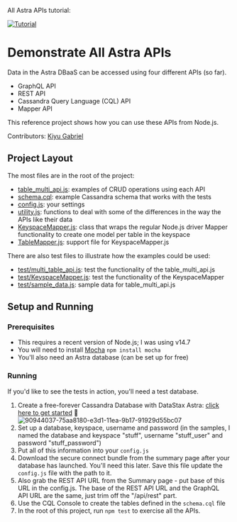 
All Astra APIs tutorial:

[![Tutorial](https://user-images.githubusercontent.com/69874632/95135245-f66ed400-0718-11eb-9549-fb8624585629.png)](https://www.youtube.com/watch?v=r8JQZvO-n9A&list=PL2g2h-wyI4SracGa2Pl2yBAIu-DBjf1YU&index=2&t=14s "Tutorial")

# Demonstrate All Astra APIs
Data in the Astra DBaaS can be accessed using four different APIs (so far).  
* GraphQL API
* REST API
* Cassandra Query Language (CQL) API
* Mapper API

This reference project shows how you can use these APIs from Node.js.

Contributors: [Kiyu Gabriel](https://github.com/qzg)

## Project Layout
The most files are in the root of the project:
* [table_multi_api.js](table_multi_api.js): examples of CRUD operations using each API
* [schema.cql](schema.cql): example Cassandra schema that works with the tests
* [config.js](config.js): your settings
* [utility.js](utility.js): functions to deal with some of the differences in the way the APIs like their data
* [KeyspaceMapper.js](KeyspaceMapper.js): class that wraps the regular Node.js driver Mapper functionality to create one model per table in the keyspace
* [TableMapper.js](TableMapper.js): support file for KeyspaceMapper.js

There are also test files to illustrate how the examples could be used:
* [test/multi_table_api.js](test/multi_table_api.js): test the functionality of the table_multi_api.js
* [test/KeyspaceMapper.js](test/KeyspaceMapper.js): test the functionality of the KeyspaceMapper
* [test/sample_data.js]([test/sample_data.js]): sample data for table_multi_api.js 

## Setup and Running

### Prerequisites
* This requires a recent version of Node.js; I was using v14.7
* You will need to install [Mocha](https://mochajs.org/) `npm install mocha`
* You'll also need an Astra database (can be set up for free)

### Running
If you'd like to see the tests in action, you'll need a test database.
1. Create a free-forever Cassandra Database with DataStax Astra: [click here to get started](https://astra.datastax.com/register?utm_source=github&utm_medium=referral&utm_campaign=spring-data-starter) 🚀
![90944037-75aa8180-e3d1-11ea-9b17-91929d55bc07](https://user-images.githubusercontent.com/69874632/91213849-11383c80-e6c7-11ea-8e75-f58646502971.png)
2. Set up a database, keyspace, username and password (in the samples, I named the database and keyspace "stuff", username "stuff_user" and password "stuff_password")
3. Put all of this information into your `config.js`
4. Download the secure connect bundle from the summary page after your database has launched.  You'll need this later. Save this file update the `config.js` file with the path to it.
5. Also grab the REST API URL from the Summary page - put base of this URL in the config.js.  The base of the REST API URL and the GraphQL API URL are the same, just trim off the "/api/rest" part.  
6. Use the CQL Console to create the tables defined in the `schema.cql` file
7. In the root of this project, run `npm test` to exercise all the APIs.  


